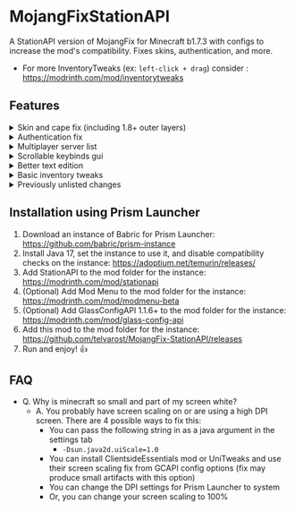 # MojangFixStationAPI
A StationAPI version of MojangFix for Minecraft b1.7.3 with configs to increase the mod's compatibility. Fixes skins, authentication, and more.
* For more InventoryTweaks (ex: `left-click + drag`) consider : https://modrinth.com/mod/inventorytweaks

## Features
<details><summary>Skin and cape fix (including 1.8+ outer layers)</summary>

![mintoyatsu standing with a working skin](https://user-images.githubusercontent.com/35262707/158473931-1ae3ea4f-4673-4baa-aa3d-044275d462ea.png)
</details>

<details><summary>Authentication fix</summary>

![server log](https://user-images.githubusercontent.com/35262707/159056534-568087f9-00e2-4830-b66a-5046773cb3b1.png)
Allows the server to verify that the connecting player is logged in
</details>

<details><summary>Multiplayer server list</summary>

![multiplayer screen](https://user-images.githubusercontent.com/35262707/159057966-8c3a6bc2-da0f-4132-a8f3-fb0d0839763a.png)

(server status not implemented yet)
</details>

<details><summary>Scrollable keybinds gui</summary>

![keybinds screen](https://user-images.githubusercontent.com/35262707/159058180-789b936e-0cb8-4ece-8fa2-d225b4812b24.png)
</details>

<details><summary>Better text edition</summary>

![text](https://user-images.githubusercontent.com/35262707/159060408-8e35a074-0ee1-426a-bc51-1152d6adca34.gif)
</details>

<details><summary>Basic inventory tweaks</summary>

<video controls src="https://user-images.githubusercontent.com/35262707/159063818-e450561d-f13d-435a-b46b-879cc54a8a0f.mp4" />
</details>

<details><summary>Previously unlisted changes</summary>

- Enable Bit Depth Fix
- Enable Death Screen Score Fix
- Enable Debug Graph Hidden By Default
  - Use the new keybind (default: LCtrl) + F3 to open up debug screen with graph
  - Optionally using GCAPI config switch keybind to toggle debug graph whenever pressed
- Enable Displaying World Seed In Debug Menu
- Enable MojangFix Version Text On Title Screen
- Enable Quit Button
- Change Resources Download URL
  - This edition of MojangFix lets you change it yourself as well in the config settings
</details>

## Installation using Prism Launcher

1. Download an instance of Babric for Prism Launcher: https://github.com/babric/prism-instance
2. Install Java 17, set the instance to use it, and disable compatibility checks on the instance: https://adoptium.net/temurin/releases/
3. Add StationAPI to the mod folder for the instance: https://modrinth.com/mod/stationapi
4. (Optional) Add Mod Menu to the mod folder for the instance: https://modrinth.com/mod/modmenu-beta
5. (Optional) Add GlassConfigAPI 1.1.6+ to the mod folder for the instance: https://modrinth.com/mod/glass-config-api
6. Add this mod to the mod folder for the instance: https://github.com/telvarost/MojangFix-StationAPI/releases
7. Run and enjoy! 👍

## FAQ

* Q. Why is minecraft so small and part of my screen white?
  * A. You probably have screen scaling on or are using a high DPI screen. There are 4 possible ways to fix this:
    * You can pass the following string in as a java argument in the settings tab
      * `-Dsun.java2d.uiScale=1.0`
    * You can install ClientsideEssentials mod or UniTweaks and use their screen scaling fix from GCAPI config options (fix may produce small artifacts with this option)
    * You can change the DPI settings for Prism Launcher to system
    * Or, you can change your screen scaling to 100%